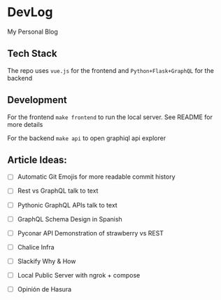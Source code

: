 # DevLog
My Personal Blog

## Tech Stack
The repo uses `vue.js` for the frontend
and `Python+Flask+GraphQL` for the backend

## Development
For the frontend `make frontend` to run the local server. See README for more details

For the backend `make api` to open graphiql api explorer


## Article Ideas:
- [ ] Automatic Git Emojis for more readable commit history
- [ ] Rest vs GraphQL talk to text
- [ ] Pythonic GraphQL APIs talk to text
- [ ] GraphQL Schema Design in Spanish
- [ ] Pyconar API Demonstration of strawberry vs REST
- [ ] Chalice Infra
- [ ] Slackify Why & How
- [ ] Local Public Server with ngrok + compose
- [ ] Opinión de Hasura




